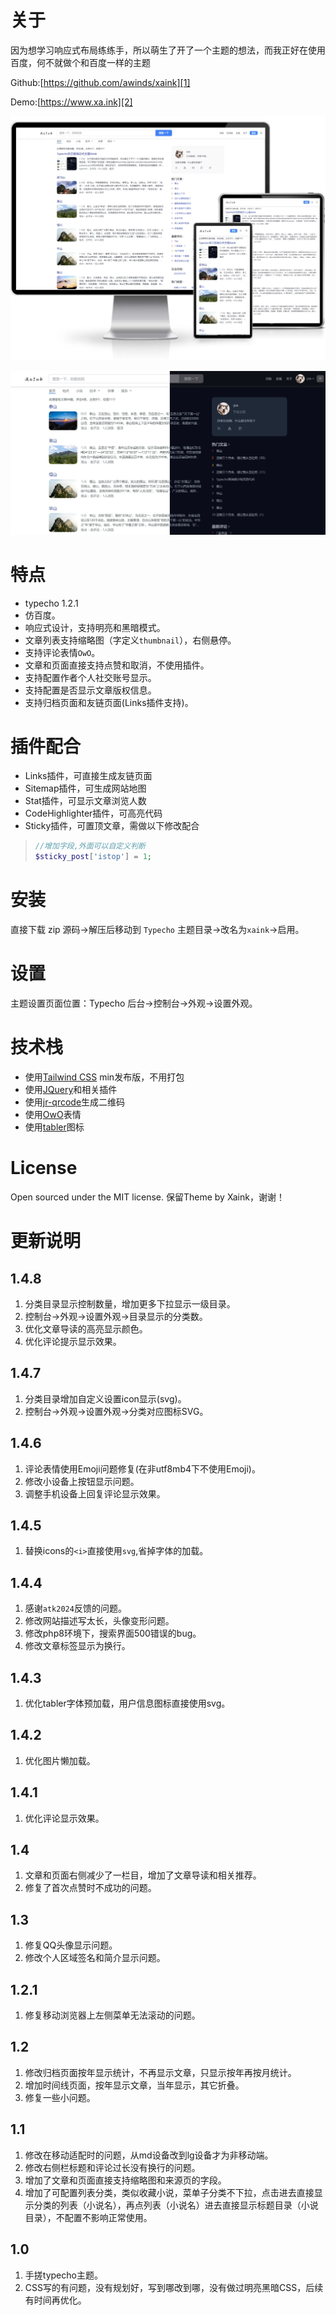 # 关于
因为想学习响应式布局练练手，所以萌生了开了一个主题的想法，而我正好在使用百度，何不就做个和百度一样的主题  

Github:[https://github.com/awinds/xaink][1] 

Demo:[https://www.xa.ink][2] 

![主题界面][3]

![主题界面][4]

# 特点
 - typecho 1.2.1
 - 仿百度。
 - 响应式设计，支持明亮和黑暗模式。
 - 文章列表支持缩略图（字定义`thumbnail`），右侧悬停。
 - 支持评论表情`OwO`。
 - 文章和页面直接支持点赞和取消，不使用插件。
 - 支持配置作者个人社交账号显示。
 - 支持配置是否显示文章版权信息。
 - 支持归档页面和友链页面(Links插件支持)。
 
# 插件配合
 - Links插件，可直接生成友链页面
 - Sitemap插件，可生成网站地图
 - Stat插件，可显示文章浏览人数
 - CodeHighlighter插件，可高亮代码
 - Sticky插件，可置顶文章，需做以下修改配合 
> ```php
> //增加字段,外面可以自定义判断
> $sticky_post['istop'] = 1;
> ```
# 安装 
直接下载 zip 源码->解压后移动到 `Typecho` 主题目录->改名为`xaink`->启用。 

# 设置  
主题设置页面位置：Typecho 后台->控制台->外观->设置外观。 

# 技术栈 
 - 使用[Tailwind CSS](https://www.tailwindcss.cn/) min发布版，不用打包
 - 使用[JQuery](https://jquery.com/)和相关插件 
 - 使用[jr-qrcode](https://github.com/diamont1001/jrQrcode)生成二维码 
 - 使用[OwO](https://github.com/DIYgod/OwO)表情 
 - 使用[tabler](https://tabler.io)图标
 
# License 
Open sourced under the MIT license. 
保留Theme by Xaink，谢谢！

# 更新说明 
## 1.4.8
 1. 分类目录显示控制数量，增加更多下拉显示一级目录。
 2. 控制台->外观->设置外观->目录显示的分类数。
 3. 优化文章导读的高亮显示颜色。
 4. 优化评论提示显示效果。
## 1.4.7
 1. 分类目录增加自定义设置icon显示(svg)。
 2. 控制台->外观->设置外观->分类对应图标SVG。
## 1.4.6
 1. 评论表情使用Emoji问题修复(在非utf8mb4下不使用Emoji)。
 2. 修改小设备上按钮显示问题。
 3. 调整手机设备上回复评论显示效果。
## 1.4.5
 1. 替换icons的`<i>`直接使用`svg`,省掉字体的加载。
## 1.4.4
 1. 感谢`atk2024`反馈的问题。
 2. 修改网站描述写太长，头像变形问题。
 3. 修改php8环境下，搜索界面500错误的bug。
 4. 修改文章标签显示为换行。
## 1.4.3
 1. 优化tabler字体预加载，用户信息图标直接使用svg。
## 1.4.2
 1. 优化图片懒加载。
## 1.4.1
 1. 优化评论显示效果。
## 1.4
 1. 文章和页面右侧减少了一栏目，增加了文章导读和相关推荐。
 2. 修复了首次点赞时不成功的问题。
## 1.3 
 1. 修复QQ头像显示问题。
 2. 修改个人区域签名和简介显示问题。
## 1.2.1 
 1. 修复移动浏览器上左侧菜单无法滚动的问题。
## 1.2 
 1. 修改归档页面按年显示统计，不再显示文章，只显示按年再按月统计。
 2. 增加时间线页面，按年显示文章，当年显示，其它折叠。
 3. 修复一些小问题。
## 1.1 
 1. 修改在移动适配时的问题，从md设备改到lg设备才为非移动端。
 2. 修改右侧栏标题和评论过长没有换行的问题。
 3. 增加了文章和页面直接支持缩略图和来源页的字段。
 4. 增加了可配置列表分类，类似收藏小说，菜单子分类不下拉，点击进去直接显示分类的列表（小说名），再点列表（小说名）进去直接显示标题目录（小说目录），不配置不影响正常使用。
## 1.0 
 1. 手搓typecho主题。 
 2. CSS写的有问题，没有规划好，写到哪改到哪，没有做过明亮黑暗CSS，后续有时间再优化。 



  [1]: https://github.com/awinds/xaink
  [2]: https://www.xa.ink
  [3]: https://raw.githubusercontent.com/awinds/xaink/main/screenshot.png
  [4]: https://raw.githubusercontent.com/awinds/xaink/main/screenshot2.png
